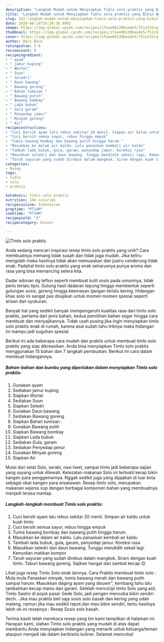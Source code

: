 ```yaml
---
description: "Langkah Mudah untuk Menyiapkan Timlo solo praktis yang Bikin Ngiler"
title: "Langkah Mudah untuk Menyiapkan Timlo solo praktis yang Bikin Ngiler"
slug: 322-langkah-mudah-untuk-menyiapkan-timlo-solo-praktis-yang-bikin-ngiler
date: 2020-08-14T19:39:26.996Z
image: https://img-global.cpcdn.com/recipes/1faae06139baade5/751x532cq70/timlo-solo-praktis-foto-resep-utama.jpg
thumbnail: https://img-global.cpcdn.com/recipes/1faae06139baade5/751x532cq70/timlo-solo-praktis-foto-resep-utama.jpg
cover: https://img-global.cpcdn.com/recipes/1faae06139baade5/751x532cq70/timlo-solo-praktis-foto-resep-utama.jpg
author: Marc Beck
ratingvalue: 3.8
reviewcount: 9
recipeingredient:
- " ayam"
- " jamur kuping"
- " Wortel"
- " Soun"
- " Seledri"
- " Daun bawang"
- " Bawang goreng"
- " Bahan tumisan "
- " Bawang putih"
- " Bawang bombay"
- " Lada bubuk"
- " Gula garam"
- " Penyedap jamur"
- " Minyak goreng"
- " Air"
recipeinstructions:
- "Cuci bersih ayam lalu rebus sekitar 20 menit. Simpan air kaldu untuk kuah timlo"
- "Cuci bersih semua sayur, rebus hingga empuk"
- "Tumis bawang bombay dan bawang putih hingga harum."
- "Masukkan ke dalam air kaldu. Lalu panaskan kembali air kaldu"
- "Tambah lada bubuk, gula, garam, penyedap jamur. Koreksi rasa"
- "Masukkan seledri dan daun bawang. Tunggu mendidih sekali lagi. Kemudian matikan kompor"
- "Taruh sayuran yang sudah direbus dalam mangkok. Siram dengan kuah timlo. Taburi bawang goreng. Sajikan hangat dan sambal kecap 😊"
categories:
- Resep
tags:
- timlo
- solo
- praktis

katakunci: timlo solo praktis 
nutrition: 104 calories
recipecuisine: Indonesian
preptime: "PT14M"
cooktime: "PT39M"
recipeyield: "3"
recipecategory: Dinner

---
```



![Timlo solo praktis](https://img-global.cpcdn.com/recipes/1faae06139baade5/751x532cq70/timlo-solo-praktis-foto-resep-utama.jpg)

Anda sedang mencari inspirasi resep timlo solo praktis yang unik? Cara membuatnya memang tidak susah dan tidak juga mudah. Jika keliru mengolah maka hasilnya tidak akan memuaskan dan justru cenderung tidak enak. Padahal timlo solo praktis yang enak seharusnya punya aroma dan rasa yang bisa memancing selera kita.

Dadar adonan dg teflon seperti membuat kulit sosis pada umumnya, tidak perlu terlalu tipis. Gulung hasil dadaran tepung hingga membentuk seperti gulungan sosis, goreng hingga keemasan (jangan terlalu kering. Hidangan khas solo ini sangat pas disajikan untuk momen momen spesial seperti arisan dan syukuran.

Banyak hal yang sedikit banyak mempengaruhi kualitas rasa dari timlo solo praktis, pertama dari jenis bahan, kedua pemilihan bahan segar hingga cara membuat dan menyajikannya. Tidak usah pusing jika ingin menyiapkan timlo solo praktis enak di rumah, karena asal sudah tahu triknya maka hidangan ini mampu jadi suguhan spesial.


Berikut ini ada beberapa cara mudah dan praktis untuk membuat timlo solo praktis yang siap dikreasikan. Anda bisa menyiapkan Timlo solo praktis menggunakan 15 bahan dan 7 langkah pembuatan. Berikut ini cara dalam membuat hidangannya.

<!--inarticleads1-->

##### Bahan-bahan dan bumbu yang diperlukan dalam menyiapkan Timlo solo praktis:

1. Gunakan  ayam
1. Sediakan  jamur kuping
1. Siapkan  Wortel
1. Sediakan  Soun
1. Siapkan  Seledri
1. Gunakan  Daun bawang
1. Sediakan  Bawang goreng
1. Siapkan  Bahan tumisan :
1. Gunakan  Bawang putih
1. Siapkan  Bawang bombay
1. Siapkan  Lada bubuk
1. Sediakan  Gula, garam
1. Sediakan  Penyedap jamur
1. Gunakan  Minyak goreng
1. Siapkan  Air


Mulai dari selat Solo, serabi, nasi liwet, sampai timlo jadi beberapa sajian yang sayang untuk dilewati. Kelezatan makanan Solo ini terbukti kerap bikin kangen para penggemarnya. Nggak sedikit juga yang dijajakan di luar kota sebagai obat kangen para wisatawan. Resep timlo solo, merupakan makanan sejenis sop dengan berbagai komponen bahan yang membuatnya menjadi terasa mantap. 

<!--inarticleads2-->

##### Langkah-langkah membuat Timlo solo praktis:

1. Cuci bersih ayam lalu rebus sekitar 20 menit. Simpan air kaldu untuk kuah timlo
1. Cuci bersih semua sayur, rebus hingga empuk
1. Tumis bawang bombay dan bawang putih hingga harum.
1. Masukkan ke dalam air kaldu. Lalu panaskan kembali air kaldu
1. Tambah lada bubuk, gula, garam, penyedap jamur. Koreksi rasa
1. Masukkan seledri dan daun bawang. Tunggu mendidih sekali lagi. Kemudian matikan kompor
1. Taruh sayuran yang sudah direbus dalam mangkok. Siram dengan kuah timlo. Taburi bawang goreng. Sajikan hangat dan sambal kecap 😊


Lihat juga resep Timlo Solo enak lainnya. Cara Praktis membuat timlo solo : Mula mula Panaskan minyak, tumis bawang merah dan bawang putih sampai harum. Masukkan daging ayam yang disuwir&#34;, kembang tahu lalu tambahkan kecap manis dan garam. Setelah mencicipi timlo Solo yang asli, Timlo Sastro di pojok pasar Gede Solo, jadi pengen mencoba bikin sendiri dech.. Jika mau praktis beli saja sosis solo basah dan kering yang udah mateng, namun jika mau sedikit repot.dan mau bikin sendiri, tentu hasilnya lebih ok.ini resepnya : Resep Sosis solo basah. 

Terima kasih telah membaca resep yang tim kami tampilkan di halaman ini. Harapan kami, olahan Timlo solo praktis yang mudah di atas dapat membantu Anda menyiapkan hidangan yang menarik untuk keluarga/teman ataupun menjadi ide dalam berbisnis kuliner. Selamat mencoba!
